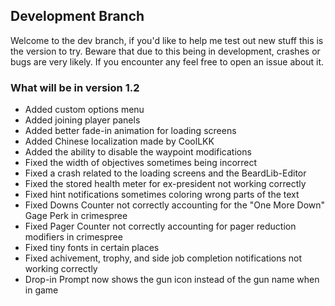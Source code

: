 ## Development Branch
Welcome to the dev branch, if you'd like to help me test out new stuff this is the version to try.
Beware that due to this being in development, crashes or bugs are very likely. If you encounter any feel free to open an issue about it.

### What will be in version 1.2
- Added custom options menu
- Added joining player panels
- Added better fade-in animation for loading screens
- Added Chinese localization made by CoolLKK 
- Added the ability to disable the waypoint modifications
- Fixed the width of objectives sometimes being incorrect
- Fixed a crash related to the loading screens and the BeardLib-Editor
- Fixed the stored health meter for ex-president not working correctly
- Fixed hint notifications sometimes coloring wrong parts of the text
- Fixed Downs Counter not correctly accounting for the "One More Down" Gage Perk in crimespree
- Fixed Pager Counter not correctly accounting for pager reduction modifiers in crimespree
- Fixed tiny fonts in certain places
- Fixed achivement, trophy, and side job completion notifications not working correctly
- Drop-in Prompt now shows the gun icon instead of the gun name when in game
